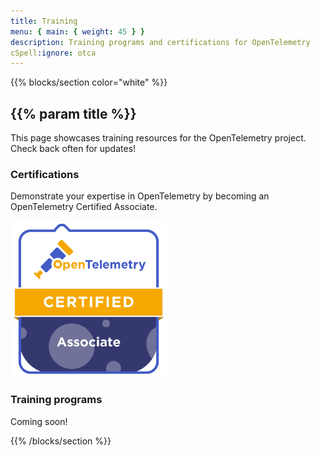 ```yaml
---
title: Training
menu: { main: { weight: 45 } }
description: Training programs and certifications for OpenTelemetry
cSpell:ignore: otca
---
```


{{% blocks/section color="white" %}}

## {{% param title %}}

This page showcases training resources for the OpenTelemetry project. Check back
often for updates!

### Certifications

Demonstrate your expertise in OpenTelemetry by becoming an OpenTelemetry
Certified Associate.

<a href="https://www.cncf.io/training/certification/otca/">
  <img src="lft-badge-opentelemetry-associate2.svg" style="width: 250px; height: auto;" alt="OTCA Badge">
</a>

### Training programs

Coming soon!

{{% /blocks/section %}}
